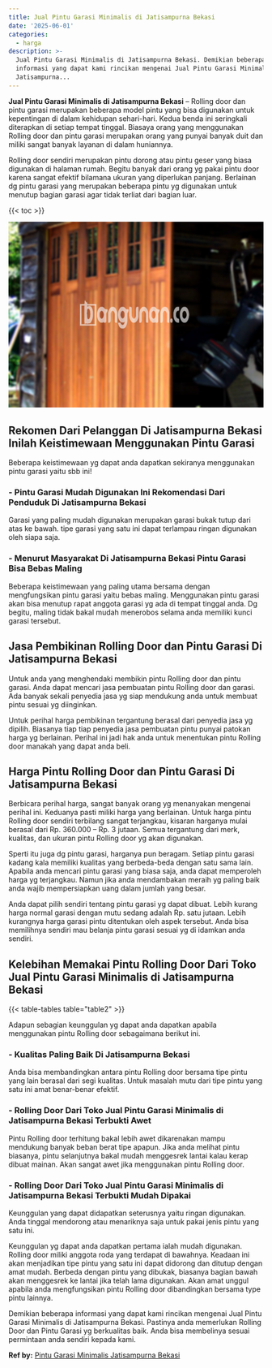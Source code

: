 ```yaml
---
title: Jual Pintu Garasi Minimalis di Jatisampurna Bekasi
date: '2025-06-01'
categories:
  - harga
description: >-
  Jual Pintu Garasi Minimalis di Jatisampurna Bekasi. Demikian beberapa
  informasi yang dapat kami rincikan mengenai Jual Pintu Garasi Minimalis di
  Jatisampurna...
---
```


**Jual Pintu Garasi Minimalis di Jatisampurna Bekasi** – Rolling door dan pintu garasi merupakan beberapa model pintu yang bisa digunakan untuk kepentingan di dalam kehidupan sehari-hari. Kedua benda ini seringkali diterapkan di setiap tempat tinggal. Biasaya orang yang menggunakan Rolling door dan pintu garasi merupakan orang yang punyai banyak duit dan miliki sangat banyak layanan di dalam huniannya.

Rolling door sendiri merupakan pintu dorong atau pintu geser yang biasa digunakan di halaman rumah. Begitu banyak dari orang yg pakai pintu door karena sangat efektif bilamana ukuran yang diperlukan panjang. Berlainan dg pintu garasi yang merupakan beberapa pintu yg digunakan untuk menutup bagian garasi agar tidak terliat dari bagian luar.

{{< toc >}}

![Jual Pintu Garasi Minimalis di Jatisampurna Bekasi](/images/pintu-garasi-39.png)

## Rekomen Dari Pelanggan Di Jatisampurna Bekasi Inilah Keistimewaan Menggunakan Pintu Garasi

Beberapa keistimewaan yg dapat anda dapatkan sekiranya menggunakan pintu garasi yaitu sbb ini!

### \- Pintu Garasi Mudah Digunakan Ini Rekomendasi Dari Penduduk Di Jatisampurna Bekasi

Garasi yang paling mudah digunakan merupakan garasi bukak tutup dari atas ke bawah. tipe garasi yang satu ini dapat terlampau ringan digunakan oleh siapa saja.

### \- Menurut Masyarakat Di Jatisampurna Bekasi Pintu Garasi Bisa Bebas Maling

Beberapa keistimewaan yang paling utama bersama dengan mengfungsikan pintu garasi yaitu bebas maling. Menggunakan pintu garasi akan bisa menutup rapat anggota garasi yg ada di tempat tinggal anda. Dg begitu, maling tidak bakal mudah menerobos selama anda memiliki kunci garasi tersebut.

## Jasa Pembikinan Rolling Door dan Pintu Garasi Di Jatisampurna Bekasi

Untuk anda yang menghendaki membikin pintu Rolling door dan pintu garasi. Anda dapat mencari jasa pembuatan pintu Rolling door dan garasi. Ada banyak sekali penyedia jasa yg siap mendukung anda untuk membuat pintu sesuai yg diinginkan.

Untuk perihal harga pembikinan tergantung berasal dari penyedia jasa yg dipilih. Biasanya tiap tiap penyedia jasa pembuatan pintu punyai patokan harga yg berlainan. Perihal ini jadi hak anda untuk menentukan pintu Rolling door manakah yang dapat anda beli.

## Harga Pintu Rolling Door dan Pintu Garasi Di Jatisampurna Bekasi

Berbicara perihal harga, sangat banyak orang yg menanyakan mengenai perihal ini. Keduanya pasti miliki harga yang berlainan. Untuk harga pintu Rolling door sendiri terbilang sangat terjangkau, kisaran harganya mulai berasal dari Rp. 360.000 – Rp. 3 jutaan. Semua tergantung dari merk, kualitas, dan ukuran pintu Rolling door yg akan digunakan.

Sperti itu juga dg pintu garasi, harganya pun beragam. Setiap pintu garasi kadang kala memiliki kualitas yang berbeda-beda dengan satu sama lain. Apabila anda mencari pintu garasi yang biasa saja, anda dapat memperoleh harga yg terjangkau. Namun jika anda mendambakan meraih yg paling baik anda wajib mempersiapkan uang dalam jumlah yang besar.

Anda dapat pilih sendiri tentang pintu garasi yg dapat dibuat. Lebih kurang harga normal garasi dengan mutu sedang adalah Rp. satu jutaan. Lebih kurangnya harga garasi pintu ditentukan oleh aspek tersebut. Anda bisa memilihnya sendiri mau belanja pintu garasi sesuai yg di idamkan anda sendiri.

## Kelebihan Memakai Pintu Rolling Door Dari Toko Jual Pintu Garasi Minimalis di Jatisampurna Bekasi

{{< table-tables table="table2" >}}

Adapun sebagian keunggulan yg dapat anda dapatkan apabila menggunakan pintu Rolling door sebagaimana berikut ini.

### \- Kualitas Paling Baik Di Jatisampurna Bekasi

Anda bisa membandingkan antara pintu Rolling door bersama tipe pintu yang lain berasal dari segi kualitas. Untuk masalah mutu dari tipe pintu yang satu ini amat benar-benar efektif.

### \- Rolling Door Dari Toko Jual Pintu Garasi Minimalis di Jatisampurna Bekasi Terbukti Awet

Pintu Rolling door terhitung bakal lebih awet dikarenakan mampu mendukung banyak beban berat tipe apapun. Jika anda melihat pintu biasanya, pintu selanjutnya bakal mudah menggesrek lantai kalau kerap dibuat mainan. Akan sangat awet jika menggunakan pintu Rolling door.

### \- Rolling Door Dari Toko Jual Pintu Garasi Minimalis di Jatisampurna Bekasi Terbukti Mudah Dipakai

Keunggulan yang dapat didapatkan seterusnya yaitu ringan digunakan. Anda tinggal mendorong atau menariknya saja untuk pakai jenis pintu yang satu ini.

Keunggulan yg dapat anda dapatkan pertama ialah mudah digunakan. Rolling door miliki anggota roda yang terdapat di bawahnya. Keadaan ini akan menjadikan tipe pintu yang satu ini dapat didorong dan ditutup dengan amat mudah. Berbeda dengan pintu yang dibukak, biasanya bagian bawah akan menggesrek ke lantai jika telah lama digunakan. Akan amat unggul apabila anda mengfungsikan pintu Rolling door dibandingkan bersama type pintu lainnya.

Demikian beberapa informasi yang dapat kami rincikan mengenai Jual Pintu Garasi Minimalis di Jatisampurna Bekasi. Pastinya anda memerlukan Rolling Door dan Pintu Garasi yg berkualitas baik. Anda bisa membelinya sesuai permintaan anda sendiri kepada kami.

**Ref by:** [Pintu Garasi Minimalis Jatisampurna Bekasi](https://id.wikipedia.org/wiki/Pintu)
